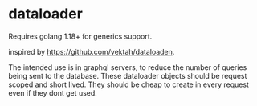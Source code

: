 # dataloader

Requires golang 1.18+ for generics support.

inspired by https://github.com/vektah/dataloaden.

The intended use is in graphql servers, to reduce the number of queries being sent to the database. These dataloader objects should be request scoped and short lived. They should be cheap to create in every request even if they dont get used.

